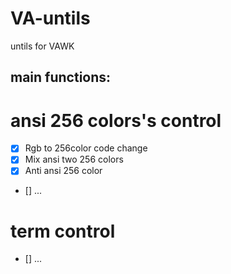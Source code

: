 # VA-untils
untils for VAWK

## main functions:

# ansi 256 colors's control
- [x] Rgb to 256color code change
- [x] Mix ansi two 256 colors
- [x] Anti ansi 256 color
- [] ... 

# term control
- [] ...
